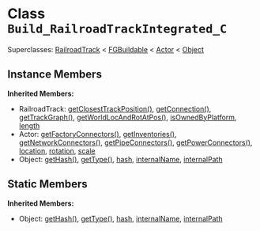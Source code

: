 # Class <code>Build_RailroadTrackIntegrated_C</code>

Superclasses: <a href="RailroadTrack.md">RailroadTrack</a> < <a href="FGBuildable.md">FGBuildable</a> < <a href="Actor.md">Actor</a> < <a href="Object.md">Object</a>


## Instance Members
<b>Inherited Members:</b>
- RailroadTrack: <a href="RailroadTrack.md#getClosestTrackPosition">getClosestTrackPosition()</a>, <a href="RailroadTrack.md#getConnection">getConnection()</a>, <a href="RailroadTrack.md#getTrackGraph">getTrackGraph()</a>, <a href="RailroadTrack.md#getWorldLocAndRotAtPos">getWorldLocAndRotAtPos()</a>, <a href="RailroadTrack.md#isOwnedByPlatform">isOwnedByPlatform</a>, <a href="RailroadTrack.md#length">length</a>
- Actor: <a href="Actor.md#getFactoryConnectors">getFactoryConnectors()</a>, <a href="Actor.md#getInventories">getInventories()</a>, <a href="Actor.md#getNetworkConnectors">getNetworkConnectors()</a>, <a href="Actor.md#getPipeConnectors">getPipeConnectors()</a>, <a href="Actor.md#getPowerConnectors">getPowerConnectors()</a>, <a href="Actor.md#location">location</a>, <a href="Actor.md#rotation">rotation</a>, <a href="Actor.md#scale">scale</a>
- Object: <a href="Object.md#getHash">getHash()</a>, <a href="Object.md#getType">getType()</a>, <a href="Object.md#hash">hash</a>, <a href="Object.md#internalName">internalName</a>, <a href="Object.md#internalPath">internalPath</a>
## Static Members
<b>Inherited Members:</b>
- Object: <a href="Object.md#getHash">getHash()</a>, <a href="Object.md#getType">getType()</a>, <a href="Object.md#hash">hash</a>, <a href="Object.md#internalName">internalName</a>, <a href="Object.md#internalPath">internalPath</a>